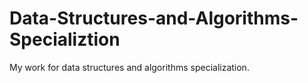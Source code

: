 # Data-Structures-and-Algorithms-Specializtion
My work for data structures and algorithms specialization.
